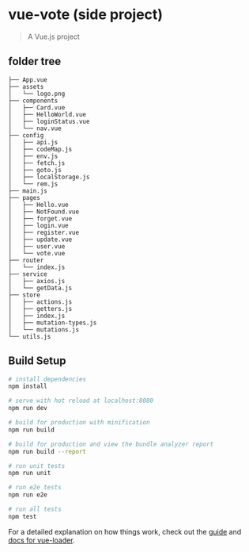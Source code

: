 # vue-vote (side project)

> A Vue.js project

## folder tree
```
├── App.vue 
├── assets
│   └── logo.png
├── components
│   ├── Card.vue
│   ├── HelloWorld.vue
│   ├── loginStatus.vue
│   └── nav.vue
├── config
│   ├── api.js
│   ├── codeMap.js
│   ├── env.js
│   ├── fetch.js
│   ├── goto.js
│   ├── localStorage.js
│   └── rem.js
├── main.js
├── pages
│   ├── Hello.vue
│   ├── NotFound.vue
│   ├── forget.vue
│   ├── login.vue
│   ├── register.vue
│   ├── update.vue
│   ├── user.vue
│   └── vote.vue
├── router
│   └── index.js
├── service
│   ├── axios.js
│   └── getData.js
├── store
│   ├── actions.js
│   ├── getters.js
│   ├── index.js
│   ├── mutation-types.js
│   └── mutations.js
└── utils.js
```


## Build Setup

``` bash
# install dependencies
npm install

# serve with hot reload at localhost:8080
npm run dev

# build for production with minification
npm run build

# build for production and view the bundle analyzer report
npm run build --report

# run unit tests
npm run unit

# run e2e tests
npm run e2e

# run all tests
npm test
```

For a detailed explanation on how things work, check out the [guide](http://vuejs-templates.github.io/webpack/) and [docs for vue-loader](http://vuejs.github.io/vue-loader).
